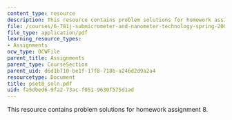 ```yaml
---
content_type: resource
description: This resource contains problem solutions for homework assignment 8.
file: /courses/6-781j-submicrometer-and-nanometer-technology-spring-2006/fa5dbed69fa273acf0519630f575d1ad_pset8_soln.pdf
file_type: application/pdf
learning_resource_types:
- Assignments
ocw_type: OCWFile
parent_title: Assignments
parent_type: CourseSection
parent_uid: d6d1b710-be1f-17f8-718b-a246d2d9a2a4
resourcetype: Document
title: pset8_soln.pdf
uid: fa5dbed6-9fa2-73ac-f051-9630f575d1ad
---
```

This resource contains problem solutions for homework assignment 8.

